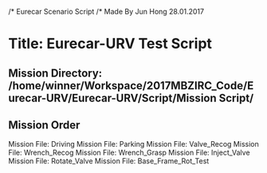 /* Eurecar Scenario Script 
/* Made By Jun Hong 28.01.2017

# Title: Eurecar-URV Test Script

## Mission Directory: /home/winner/Workspace/2017MBZIRC_Code/Eurecar-URV/Eurecar-URV/Script/Mission Script/

## Mission Order
Mission File: Driving
Mission File: Parking
Mission File: Valve_Recog
Mission File: Wrench_Recog
Mission File: Wrench_Grasp
Mission File: Inject_Valve
Mission File: Rotate_Valve
Mission File: Base_Frame_Rot_Test

